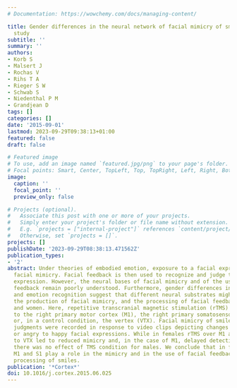 ```yaml
---
# Documentation: https://wowchemy.com/docs/managing-content/

title: Gender differences in the neural network of facial mimicry of smiles - An rTMS
  study
subtitle: ''
summary: ''
authors:
- Korb S
- Malsert J
- Rochas V
- Rihs T A 
- Rieger S W 
- Schwab S 
- Niedenthal P M 
- Grandjean D
tags: []
categories: []
date: '2015-09-01'
lastmod: 2023-09-29T09:38:13+01:00
featured: false
draft: false

# Featured image
# To use, add an image named `featured.jpg/png` to your page's folder.
# Focal points: Smart, Center, TopLeft, Top, TopRight, Left, Right, BottomLeft, Bottom, BottomRight.
image:
  caption: ''
  focal_point: ''
  preview_only: false

# Projects (optional).
#   Associate this post with one or more of your projects.
#   Simply enter your project's folder or file name without extension.
#   E.g. `projects = ["internal-project"]` references `content/project/deep-learning/index.md`.
#   Otherwise, set `projects = []`.
projects: []
publishDate: '2023-09-29T08:38:13.471562Z'
publication_types:
- '2'
abstract: Under theories of embodied emotion, exposure to a facial expression triggers
  facial mimicry. Facial feedback is then used to recognize and judge the perceived
  expression. However, the neural bases of facial mimicry and of the use of facial
  feedback remain poorly understood. Furthermore, gender differences in facial mimicry
  and emotion recognition suggest that different neural substrates might accompany
  the production of facial mimicry, and the processing of facial feedback, in men
  and women. Here, repetitive transcranial magnetic stimulation (rTMS) was applied
  to the right primary motor cortex (M1), the right primary somatosensory cortex (S1),
  or, in a control condition, the vertex (VTX). Facial mimicry of smiles and emotion
  judgments were recorded in response to video clips depicting changes from neutral
  or angry to happy facial expressions. While in females rTMS over M1 and S1 compared
  to VTX led to reduced mimicry and, in the case of M1, delayed detection of smiles,
  there was no effect of TMS condition for males. We conclude that in female participants
  M1 and S1 play a role in the mimicry and in the use of facial feedback for accurate
  processing of smiles.
publication: '*Cortex*'
doi: 10.1016/j.cortex.2015.06.025
---
```

